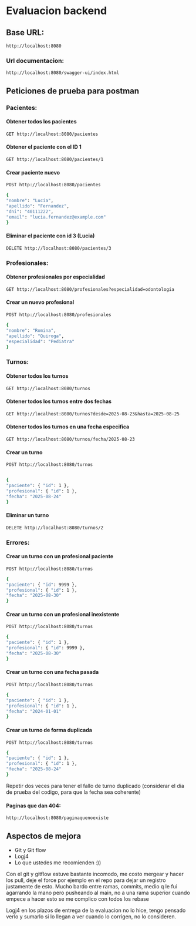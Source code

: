 # Evaluacion backend

## Base URL:   
    http://localhost:8080
### Url documentacion: 
    http://localhost:8080/swagger-ui/index.html
## Peticiones de prueba para postman
### Pacientes:

#### Obtener todos los pacientes
    GET http://localhost:8080/pacientes
#### Obtener el paciente con el ID 1
    GET http://localhost:8080/pacientes/1
#### Crear paciente nuevo
    POST http://localhost:8080/pacientes
```bash
{
"nombre": "Lucía",
"apellido": "Fernandez",
"dni": "40111222",
"email": "lucia.fernandez@example.com"
}
```
#### Eliminar el paciente con id 3 (Lucia)
    DELETE http://localhost:8080/pacientes/3
### Profesionales:
#### Obtener profesionales por especialidad
    GET http://localhost:8080/profesionales?especialidad=odontologia
#### Crear un nuevo profesional
    POST http://localhost:8080/profesionales
````bash
{
"nombre": "Romina",
"apellido": "Quiroga",
"especialidad": "Pediatra"
}
````

### Turnos:
   #### Obtener todos los turnos
    GET http://localhost:8080/turnos
#### Obtener todos los turnos entre dos fechas
    GET http://localhost:8080/turnos?desde=2025-08-23&hasta=2025-08-25
#### Obtener todos los turnos en una fecha especifica
    GET http://localhost:8080/turnos/fecha/2025-08-23
#### Crear un turno
    POST http://localhost:8080/turnos
````bash

{
"paciente": { "id": 1 },
"profesional": { "id": 1 },
"fecha": "2025-08-24"
}
````
#### Eliminar un turno
    DELETE http://localhost:8080/turnos/2

### Errores:
#### Crear un turno con un profesional paciente
    POST http://localhost:8080/turnos
````bash
{
"paciente": { "id": 9999 },
"profesional": { "id": 1 },
"fecha": "2025-08-30"
}
````
#### Crear un turno con un profesional inexistente
    POST http://localhost:8080/turnos
````bash
{
"paciente": { "id": 1 },
"profesional": { "id": 9999 },
"fecha": "2025-08-30"
}
````
#### Crear un turno con una fecha pasada
    POST http://localhost:8080/turnos
````bash
{
"paciente": { "id": 1 },
"profesional": { "id": 1 },
"fecha": "2024-01-01"
}
````
#### Crear  un turno de forma duplicada
    POST http://localhost:8080/turnos
````bash
{
"paciente": { "id": 1 },
"profesional": { "id": 1 },
"fecha": "2025-08-24"
}
````
Repetir dos veces para tener el fallo de turno duplicado (considerar el dia de prueba del codigo, para que la fecha sea coherente)

#### Paginas que dan 404:
    http://localhost:8080/paginaquenoexiste

## Aspectos de mejora
 * Git y Git flow
 * Logj4
 * Lo que ustedes me recomienden :))

Con el git y gitflow estuve bastante incomodo, me costo mergear y hacer los pull, deje el force por ejemplo en el repo para 
dejar un registro justamente de esto. Mucho bardo entre ramas, commits, medio q le fui agarrando la mano
pero pusheando al main, no a una rama superior cuando empece a hacer esto se me complico con todos los rebase

Logj4 en los plazos de entrega de la evaluacion no lo hice, tengo pensado verlo y sumarlo
si lo llegan a ver cuando lo corrigen, no lo consideren. 